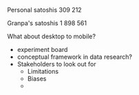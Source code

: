 Personal satoshis 309 212

Granpa's satoshis 1 898 561

What about desktop to mobile?


- experiment board 
- conceptual framework in data research?
- Stakeholders to look out for
	- Limitations
	- Biases
	- 